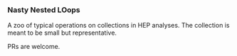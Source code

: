 ### Nasty Nested LOops

A zoo of typical operations on collections in HEP analyses.
The collection is meant to be small but representative.

PRs are welcome.
